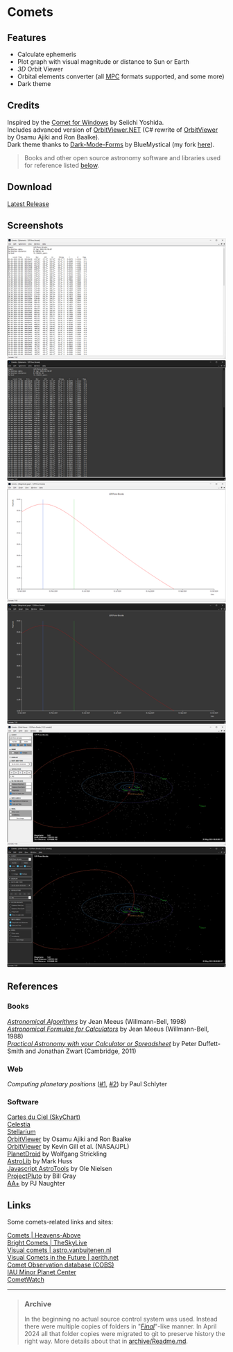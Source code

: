 
# Comets

## Features

- Calculate ephemeris
- Plot graph with visual magnitude or distance to Sun or Earth
- *3D* Orbit Viewer
- Orbital elements converter (all [MPC](https://www.minorplanetcenter.net/iau/Ephemerides/Comets/SoftwareComets.html) formats supported, and some more)
- Dark theme

## Credits

Inspired by the [Comet for Windows](http://www.aerith.net/project/comet.html) by Seiichi Yoshida.  
Includes advanced version of [OrbitViewer.NET](https://github.com/jurakovic/OrbitViewer.NET) (C# rewrite of [OrbitViewer](https://www.astroarts.co.jp/products/orbitviewer/index.html) by Osamu Ajiki and Ron Baalke).  
Dark theme thanks to [Dark-Mode-Forms](https://github.com/BlueMystical/Dark-Mode-Forms) by BlueMystical (my fork [here](https://github.com/jurakovic/Dark-Mode-Forms)).  

> Books and other open source astronomy software and libraries used for reference listed [below](#References).


## Download

[Latest Release](https://github.com/jurakovic/Comets/releases/latest)

## Screenshots

![Ephemeris](img/ephemeris.png)
![Ephemeris_dark](img/ephemeris_dark.png)
![Graph](img/graph.png)
![Graph_dark](img/graph_dark.png)
![Orbit](img/orbit.png)
![Orbit_dark](img/orbit_dark.png)


## References

### Books

*[Astronomical Algorithms](https://www.amazon.com/Astronomical-Algorithms-Jean-Meeus/dp/0943396352)* by Jean Meeus (Willmann-Bell, 1998)  
*[Astronomical Formulae for Calculators](https://www.amazon.com/Astronomical-Formulae-Calculators-Jean-Meeus/dp/0943396220/)* by Jean Meeus (Willmann-Bell, 1988)  
*[Practical Astronomy with your Calculator or Spreadsheet](https://www.amazon.com/Practical-Astronomy-your-Calculator-Spreadsheet/dp/1108436072/)* by Peter Duffett-Smith and Jonathan Zwart (Cambridge, 2011)  

### Web

*Computing planetary positions* ([#1](https://stjarnhimlen.se/comp/tutorial.html), [#2](https://stjarnhimlen.se/comp/ppcomp.html)) by Paul Schlyter

### Software

[Cartes du Ciel (SkyChart)](https://github.com/pchev/skychart)  
[Celestia](https://github.com/CelestiaProject/Celestia)  
[Stellarium](https://github.com/Stellarium/stellarium)  
[OrbitViewer](https://www.astroarts.co.jp/products/orbitviewer/index.html) by Osamu Ajiki and Ron Baalke  
[OrbitViewer](https://ssd.jpl.nasa.gov/tools/orbit_viewer.html) by Kevin Gill et al. (NASA/JPL)  
[PlanetDroid](https://www.strickling.net/android_en.htm#PlanetDroid) by Wolfgang Strickling  
[AstroLib](https://mhuss.com/AstroLib/) by Mark Huss  
[Javascript AstroTools](https://web.archive.org/web/20150923180018/http://www.ngc7000.org/astrotools/ephemtool.html) by Ole Nielsen  
[ProjectPluto](https://www.projectpluto.com/source.htm) by Bill Gray  
[AA+](http://www.naughter.com/aa.html) by PJ Naughter  


## Links

Some comets-related links and sites:

[Comets | Heavens-Above](https://www.heavens-above.com/Comets.aspx)  
[Bright Comets | TheSkyLive](https://theskylive.com/comets)  
[Visual comets | astro.vanbuitenen.nl](http://astro.vanbuitenen.nl/comets)  
[Visual Comets in the Future | aerith.net](http://www.aerith.net/comet/future-n.html)  
[Comet Observation database (COBS)](https://cobs.si/)  
[IAU Minor Planet Center](https://www.minorplanetcenter.net/)  
[CometWatch](https://www.cometwatch.co.uk/)  

---

> ### Archive
> 
> In the beginning no actual source control system was used. Instead there were multiple copies of folders in "[*Final*](https://phdcomics.com/comics/archive.php?comicid=1531)"-like manner. In April 2024 all that folder copies were migrated to git to preserve history the right way. More details about that in [archive/Readme.md](https://github.com/jurakovic/Comets/blob/archive/readme/Readme.md).  
